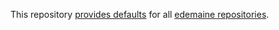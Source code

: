 This repository <a href="https://docs.github.com/en/communities/setting-up-your-project-for-healthy-contributions/creating-a-default-community-health-file" target="_blank">provides defaults</a> for all <a href="https://github.com/lablnet/" target="_blank">edemaine repositories</a>.

